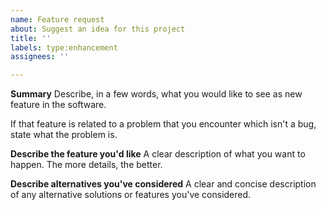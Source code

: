 ```yaml
---
name: Feature request
about: Suggest an idea for this project
title: ''
labels: type:enhancement
assignees: ''

---
```


**Summary**
Describe, in a few words, what you would like to see as new feature in the software.

If that feature is related to a problem that you encounter which isn't a bug, state what the problem is.

**Describe the feature you'd like**
A clear description of what you want to happen. The more details, the better.

**Describe alternatives you've considered**
A clear and concise description of any alternative solutions or features you've considered.

